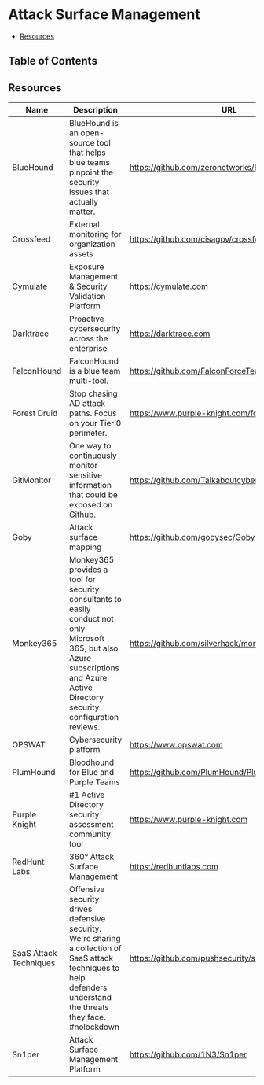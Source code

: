 # Attack Surface Management

- [Resources](#resources)

## Table of Contents

## Resources

| Name | Description | URL |
| --- | --- | --- |
| BlueHound | BlueHound is an open-source tool that helps blue teams pinpoint the security issues that actually matter. | https://github.com/zeronetworks/BlueHound |
| Crossfeed | External monitoring for organization assets | https://github.com/cisagov/crossfeed |
| Cymulate | Exposure Management & Security Validation Platform | https://cymulate.com |
| Darktrace | Proactive cybersecurity across the enterprise | https://darktrace.com |
| FalconHound | FalconHound is a blue team multi-tool. | https://github.com/FalconForceTeam/FalconHound |
| Forest Druid | Stop chasing AD attack paths. Focus on your Tier 0 perimeter. | https://www.purple-knight.com/forest-druid |
| GitMonitor | One way to continuously monitor sensitive information that could be exposed on Github. | https://github.com/Talkaboutcybersecurity/GitMonitor |
| Goby | Attack surface mapping | https://github.com/gobysec/Goby |
| Monkey365 | Monkey365 provides a tool for security consultants to easily conduct not only Microsoft 365, but also Azure subscriptions and Azure Active Directory security configuration reviews. | https://github.com/silverhack/monkey365 |
| OPSWAT | Cybersecurity platform | https://www.opswat.com |
| PlumHound | Bloodhound for Blue and Purple Teams | https://github.com/PlumHound/PlumHound |
| Purple Knight | #1 Active Directory security assessment community tool | https://www.purple-knight.com |
| RedHunt Labs | 360° Attack Surface Management | https://redhuntlabs.com |
| SaaS Attack Techniques | Offensive security drives defensive security. We're sharing a collection of SaaS attack techniques to help defenders understand the threats they face. #nolockdown | https://github.com/pushsecurity/saas-attacks |
| Sn1per | Attack Surface Management Platform | https://github.com/1N3/Sn1per |
